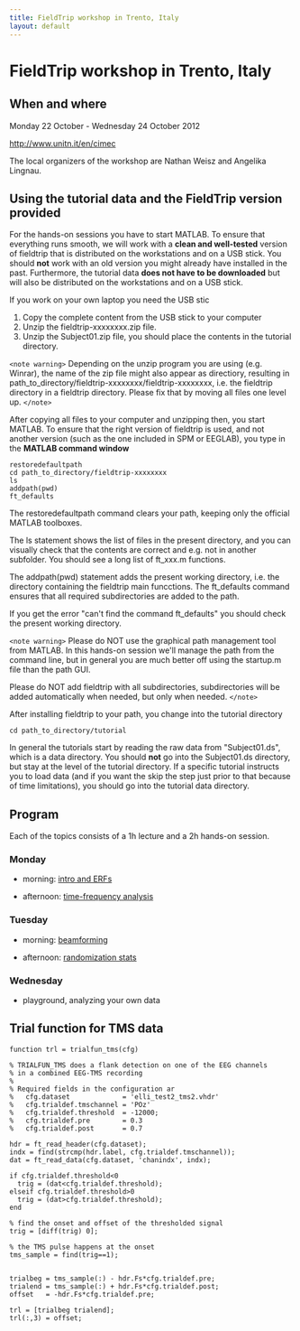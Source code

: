 ```yaml
---
title: FieldTrip workshop in Trento, Italy
layout: default
---
```


# FieldTrip workshop in Trento, Italy

## When and where

Monday 22 October - Wednesday 24 October 2012

http://www.unitn.it/en/cimec

The local organizers of the workshop are Nathan Weisz and Angelika Lingnau.

## Using the tutorial data and the FieldTrip version provided

For the hands-on sessions you have to start MATLAB. To ensure that
everything runs smooth, we will work with a **clean and well-tested**
version of fieldtrip that is distributed on the workstations and on a USB stick. You should **not** work with an old version you might already have installed in the past. Furthermore, the tutorial data **does not have to be downloaded** but will also be distributed on the workstations and on a USB stick.

If you work on your own laptop you need the USB stic
 1.  Copy the complete content from the USB stick to your computer
 2.  Unzip the fieldtrip-xxxxxxxx.zip file. 
 3.  Unzip the Subject01.zip file, you should place the contents in the tutorial directory.

`<note warning>`
Depending on the unzip program you are using (e.g. Winrar), the name
of the zip file might also appear as directiory, resulting in
path_to_directory/fieldtrip-xxxxxxxx/fieldtrip-xxxxxxxx, i.e. the
fieldtrip directory in a fieldtrip directory. Please fix that by
moving all files one level up.
`</note>`

After copying all files to your computer and unzipping then, you start MATLAB. To ensure that the right version of fieldtrip is used, and not another version (such as the one included in SPM or EEGLAB), you type in the **MATLAB command window**

    restoredefaultpath
    cd path_to_directory/fieldtrip-xxxxxxxx
    ls
    addpath(pwd)
    ft_defaults

The restoredefaultpath command clears your path, keeping only the official MATLAB toolboxes. 
    
The ls statement shows the list of files in the present directory, and you can visually check that the contents are correct and e.g. not in another subfolder. You should see a long list of ft_xxx.m functions.
    
The addpath(pwd) statement adds the
present working directory, i.e. the directory containing the fieldtrip
main funcctions. The ft_defaults command ensures that all required
subdirectories are added to the path.

If you get the error "can't find the command ft_defaults" you should check the present working directory. 

`<note warning>`
Please do NOT use the graphical path management tool from MATLAB. In this hands-on session we'll manage the path from the command line, but in general you are much better off using the startup.m file than the path GUI.

Please do NOT add fieldtrip with all subdirectories, subdirectories will be added automatically when needed, but only when needed.
`</note>`

After installing fieldtrip to your path, you change into the tutorial directory

    cd path_to_directory/tutorial

In general the tutorials start by reading the raw data from
"Subject01.ds", which is a data directory. You should **not** go into
the Subject01.ds directory, but stay at the level of the tutorial
directory. If a specific tutorial instructs you to load data (and
if you want the skip the step just prior to that because of time
limitations), you should go into the tutorial data directory.

## Program

Each of the topics consists of a 1h lecture and a 2h hands-on session.

### Monday

*  morning: [intro and ERFs](/tutorial/eventrelatedaveraging) 

*  afternoon: [time-frequency analysis](/tutorial/timefrequencyanalysis)

### Tuesday

*  morning: [beamforming](/tutorial/beamformer) 

*  afternoon: [randomization stats](/tutorial/cluster_permutation_timelock)

### Wednesday

*  playground, analyzing your own data

##  Trial function for TMS data 

	
	function trl = trialfun_tms(cfg)
	
	% TRIALFUN_TMS does a flank detection on one of the EEG channels 
	% in a combined EEG-TMS recording
	%
	% Required fields in the configuration ar
	%   cfg.dataset             = 'elli_test2_tms2.vhdr'
	%   cfg.trialdef.tmschannel = 'POz'
	%   cfg.trialdef.threshold  = -12000;
	%   cfg.trialdef.pre        = 0.3
	%   cfg.trialdef.post       = 0.7
	
	hdr = ft_read_header(cfg.dataset);
	indx = find(strcmp(hdr.label, cfg.trialdef.tmschannel));
	dat = ft_read_data(cfg.dataset, 'chanindx', indx);
	
	if cfg.trialdef.threshold<0
	  trig = (dat<cfg.trialdef.threshold);
	elseif cfg.trialdef.threshold>0
	  trig = (dat>cfg.trialdef.threshold);
	end
	
	% find the onset and offset of the thresholded signal
	trig = [diff(trig) 0];
	
	% the TMS pulse happens at the onset
	tms_sample = find(trig==1);
	
	
	trialbeg = tms_sample(:) - hdr.Fs*cfg.trialdef.pre;
	trialend = tms_sample(:) + hdr.Fs*cfg.trialdef.post;
	offset   = -hdr.Fs*cfg.trialdef.pre;
	
	trl = [trialbeg trialend];
	trl(:,3) = offset;

    

